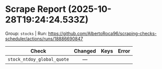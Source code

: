# Scrape Report (2025-10-28T19:24:24.533Z)

Group: `stocks`  |  Run: https://github.com/AlbertoRoca96/scraping-checks-scheduler/actions/runs/18886690847

| Check | Changed | Keys | Error |
|---|:---:|:--|:--|
| `stock_ntdoy_global_quote` | — |  |  |

